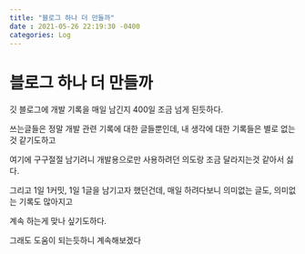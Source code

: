 ```yaml
---
title: "블로그 하나 더 만들까"
date : 2021-05-26 22:19:30 -0400
categories: Log
---
```


# 블로그 하나 더 만들까

깃 블로그에 개발 기록을 매일 남긴지 400일 조금 넘게 된듯하다.

쓰는글들은 정말 개발 관련 기록에 대한 글들뿐인데, 내 생각에 대한 기록들은 별로 없는것 같기도하고

여기에 구구절절 남기려니 개발용으로만 사용하려던 의도랑 조금 달라지는것 같아서 싫다.

그리고 1일 1커밋, 1일 1글을 남기고자 했던건데, 매일 하려다보니 의미없는 글도, 의미없는 기록도 많아지고

계속 하는게 맞나 싶기도하다.

그래도 도움이 되는듯하니 계속해보겠다
